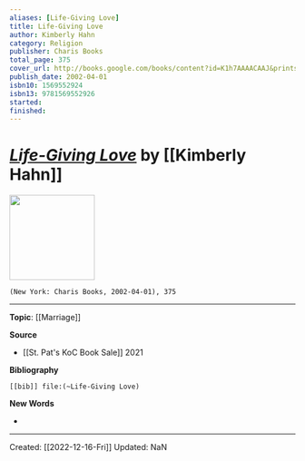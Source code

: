 ```yaml
---
aliases: [Life-Giving Love]
title: Life-Giving Love
author: Kimberly Hahn
category: Religion
publisher: Charis Books
total_page: 375
cover_url: http://books.google.com/books/content?id=K1h7AAAACAAJ&printsec=frontcover&img=1&zoom=1&source=gbs_api
publish_date: 2002-04-01
isbn10: 1569552924
isbn13: 9781569552926
started: 
finished: 
---
```

# *[Life-Giving Love]()* by [[Kimberly Hahn]]

<img src="http://books.google.com/books/content?id=K1h7AAAACAAJ&printsec=frontcover&img=1&zoom=1&source=gbs_api" width=150>

`(New York: Charis Books, 2002-04-01), 375`

--- 
**Topic**: [[Marriage]]

**Source**
- [[St. Pat's KoC Book Sale]] 2021


**Bibliography**

```query
[[bib]] file:(~Life-Giving Love)
```
 

**New Words**

- 

---
Created: [[2022-12-16-Fri]]
Updated: NaN
